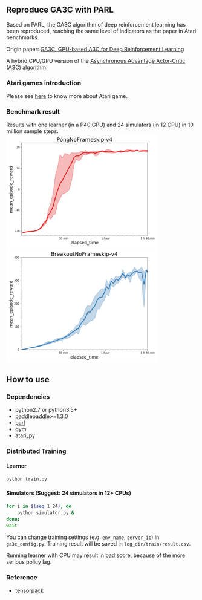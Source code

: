 ## Reproduce GA3C with PARL
Based on PARL, the GA3C algorithm of deep reinforcement learning has been reproduced, reaching the same level of indicators as the paper in Atari benchmarks.

Origin paper: [GA3C: GPU-based A3C for Deep Reinforcement Learning](https://www.researchgate.net/profile/Iuri_Frosio2/publication/310610848_GA3C_GPU-based_A3C_for_Deep_Reinforcement_Learning/links/583c6c0b08ae502a85e3dbb9/GA3C-GPU-based-A3C-for-Deep-Reinforcement-Learning.pdf)

A hybrid CPU/GPU version of the [Asynchronous Advantage Actor-Critic (A3C)](https://arxiv.org/abs/1602.01783) algorithm.

### Atari games introduction
Please see [here](https://gym.openai.com/envs/#atari) to know more about Atari game.

### Benchmark result
Results with one learner (in a P40 GPU) and 24 simulators (in 12 CPU) in 10 million sample steps.
<img src=".benchmark/GA3C_Pong.jpg" width = "400" height ="300" alt="GA3C_Pong" /> <img src=".benchmark/GA3C_Breakout.jpg" width = "400" height ="300" alt="GA3C_Breakout"/>

## How to use
### Dependencies
+ python2.7 or python3.5+
+ [paddlepaddle>=1.3.0](https://github.com/PaddlePaddle/Paddle)
+ [parl](https://github.com/PaddlePaddle/PARL)
+ gym
+ atari_py


### Distributed Training

#### Learner
```sh
python train.py 
```

#### Simulators (Suggest: 24 simulators in 12+ CPUs)
```sh
for i in $(seq 1 24); do
    python simulator.py &
done;
wait
```

You can change training settings (e.g. `env_name`, `server_ip`) in `ga3c_config.py`.
Training result will be saved in `log_dir/train/result.csv`.

Running learner with CPU may result in bad score, because of the more serious policy lag.

### Reference
+ [tensorpack](https://github.com/tensorpack/tensorpack)
